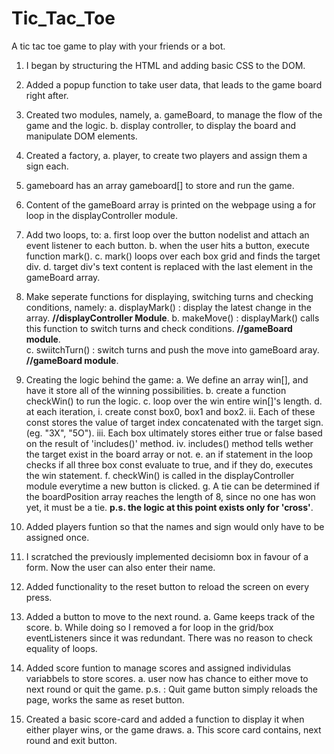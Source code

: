 # Tic_Tac_Toe

A tic tac toe game to play with your friends or a bot.

1. I began by structuring the HTML and adding basic CSS to the DOM.
2. Added a popup function to take user data, that leads to the game board right after.
3. Created two modules, namely,
   a. gameBoard, to manage the flow of the game and the logic.
   b. display controller, to display the board and manipulate DOM elements.
4. Created a factory,
   a. player, to create two players and assign them a sign each.
5. gameboard has an array gameboard[] to store and run the game.

6. Content of the gameBoard array is printed on the webpage using a for loop in the displayController module.
7. Add two loops, to:
   a. first loop over the button nodelist and attach an event listener to each button.
   b. when the user hits a button, execute function mark().
   c. mark() loops over each box grid and finds the target div.
   d. target div's text content is replaced with the last element in the gameBoard array.

8. Make seperate functions for displaying, switching turns and checking conditions, namely:
   a. displayMark() : display the latest change in the array. **//displayController Module**.
   b. makeMove() : displayMark() calls this function to switch turns and check conditions. **//gameBoard module**.  
   c. swiitchTurn() : switch turns and push the move into gameBoard aray. **//gameBoard module**.

9. Creating the logic behind the game:
   a. We define an array win[], and have it store all of the winning possibilities.
   b. create a function checkWin() to run the logic.
   c. loop over the win entire win[]'s length.
   d. at each iteration,
      i. create const box0, box1 and box2.
      ii. Each of these const stores the value of target index concatenated with the target sign. (eg. "3X", "5O").
      iii. Each box ultimately stores either true or false based on the result of 'includes()' method.
      iv. includes() method tells wether the target exist in the board array or not.
   e. an if statement in the loop checks if all three box const evaluate to true, and if they do, executes the win statement.
   f. checkWin() is called in the displayController module everytime a new button is clicked.
   g. A tie can be determined if the boardPosition array reaches the length of 8, since no one has won yet, it must be a tie.
   **p.s. the logic at this point exists only for 'cross'**.

10. Added players funtion so that the names and sign would only have to be assigned once. 
11. I scratched the previously implemented decisiomn box in favour of a form. Now the user can also enter their name. 
12. Added functionality to the reset button to reload the screen on every press. 

13. Added a button to move to the next round. 
    a. Game keeps track of the score. 
    b. While doing so I removed a for loop in the grid/box eventListeners since it was redundant. 
      There was no reason to check equality of loops. 
14. Added score funtion to manage scores and assigned individulas variabbels to store scores. 
    a. user now has chance to either move to next round or quit the game. 
    p.s. : Quit game button simply reloads the page, works the same as reset button. 

15. Created a basic score-card and added a function to  display it when either player wins, or the game draws. 
   a. This score card contains, next round and exit button. 

   
